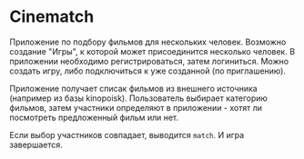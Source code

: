 # Cinematch

Приложение по подбору фильмов для нескольких человек. Возможно создание "Игры", к которой может присоединится несколько человек. В приложении необходимо регистрироваться, затем логиниться. Можно создать игру, либо подключиться к уже созданной (по приглашению).

Приложение получает списак фильмов из внешнего источника (например из базы kinopoisk). Пользователь выбирает категорию фильмов, затем участники определяют в приложении - хотят ли посмотреть предложенный фильм или нет.

Если выбор участников совпадает, выводится `match`. И игра завершается. 